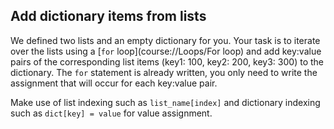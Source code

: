 ## Add dictionary items from lists

We defined two lists and an empty dictionary for you. Your task is to 
iterate over the lists using a [`for` loop](course://Loops/For loop) and add key:value pairs of
the corresponding list items (key1: 100, key2: 200, key3: 300) to the dictionary.
The `for` statement is already written, you only need to write the assignment that will occur for 
each key:value pair. 

<div class="hint">

Make use of list indexing such as `list_name[index]` and dictionary indexing such as `dict[key] = value` for value assignment.
</div>
